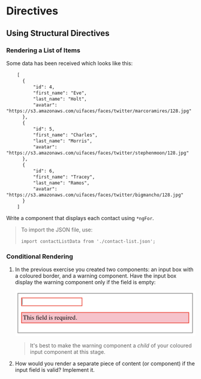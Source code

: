 # Directives

## Using Structural Directives

### Rendering a List of Items

Some data has been received which looks like this:

        [
          {
              "id": 4,
              "first_name": "Eve",
              "last_name": "Holt",
              "avatar": "https://s3.amazonaws.com/uifaces/faces/twitter/marcoramires/128.jpg"
          },
          {
              "id": 5,
              "first_name": "Charles",
              "last_name": "Morris",
              "avatar": "https://s3.amazonaws.com/uifaces/faces/twitter/stephenmoon/128.jpg"
          },
          {
              "id": 6,
              "first_name": "Tracey",
              "last_name": "Ramos",
              "avatar": "https://s3.amazonaws.com/uifaces/faces/twitter/bigmancho/128.jpg"
          }
        ]

Write a component that displays each contact using `*ngFor`.

> To import the JSON file, use:
>
>     import contactListData from './contact-list.json';

### Conditional Rendering

1. In the previous exercise you created two components: an input box with a coloured border, and a warning component. Have the input box display the warning component only if the field is empty:

   ![](images/directives-structural-exercise.png)

   > It's best to make the warning component a _child_ of your coloured input component at this stage.

2. How would you render a separate piece of content (or component) if the input field is valid? Implement it.
